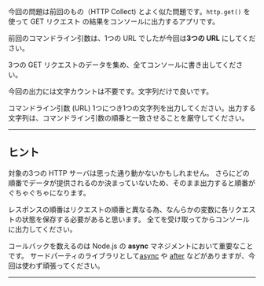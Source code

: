 今回の問題は前回のもの（HTTP Collect) とよく似た問題です。`http.get()` を使って GET リクエスト の結果をコンソールに出力するアプリです。

前回のコマンドライン引数は、1つの URL でしたが今回は**3つの URL** にしてください。

3つの GET リクエストのデータを集め、全てコンソールに書き出してください。

今回の出力には文字カウントは不要です。文字列だけで良いです。

コマンドライン引数 (URL) 1つにつき1つの文字列を出力してください。出力する文字列は、コマンドライン引数の順番と一致させることを厳守してください。

----------------------------------------------------------------------
## ヒント

対象の3つの HTTP サーバは思った通り動かないかもしれません。
さらにどの順番でデータが提供されるのか決まっていないため、そのまま出力すると順番がぐちゃぐちゃになります。

レスポンスの順番はリクエストの順番と異なる為、なんらかの変数に各リクエストの状態を保存する必要があると思います。
全てを受け取ってからコンソールに出力してください。

コールバックを数えるのは Node.js の **async** マネジメントにおいて重要なことです。
サードパーティのライブラリとして[async](http://npm.im/async) や [after](http://npm.im/after) などがありますが、今回は使わず頑張ってください。

----------------------------------------------------------------------
